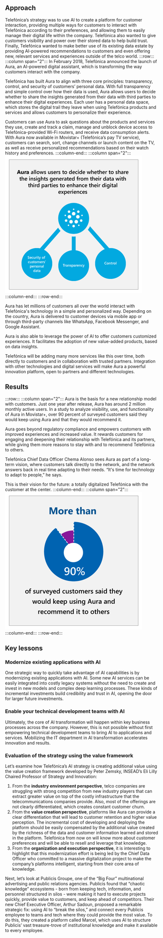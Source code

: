 ## Approach

Telefónica’s strategy was to use AI to create a platform for customer interaction, providing multiple ways for customers to interact with Telefónica according to their preferences, and allowing them to easily manage their digital life within the company. Telefónica also wanted to give customers visibility and power over their stored data to help build trust. Finally, Telefónica wanted to make better use of its existing data estate by providing AI-powered recommendations to customers and even offering new, relevant services and experiences outside of the telco world.
:::row:::
:::column span="2":::
In February 2018, Telefónica announced the launch of Aura, an AI-powered digital assistant, which is transforming the way customers interact with the company.

Telefónica has built Aura to align with three core principles: transparency, control, and security of customers’ personal data. With full transparency and simple control over how their data is used, Aura allows users to decide whether to share the insights generated from their data with third parties to enhance their digital experiences. Each user has a personal data space, which stores the digital trail they leave when using Telefónica products and services and allows customers to personalize their experience.

Customers can use Aura to ask questions about the products and services they use, create and track a claim, manage and unblock device access to Telefónica-provided Wi-Fi routers, and receive data consumption alerts. With Aura now available in Movistar+ (Telefónica’s pay TV service), customers can search, sort, change channels or launch content on the TV, as well as receive personalized recommendations based on their watch history and preferences.
:::column-end:::
:::column span="2":::
![Aura allows users to decide whether to share the insights generated from their data with third parties to enhance their digital experiences](../media/1-2-3-B-Telefonica-case-study-resolution.jpg)
:::column-end:::
:::row-end:::

Aura has let millions of customers all over the world interact with Telefónica's technology in a simple and personalized way. Depending on the country, Aura is delivered to customer devices via mobile app or through third-party channels like WhatsApp, Facebook Messenger, and Google Assistant.

Aura is also able to leverage the power of AI to offer customers customized experiences. It facilitates the adoption of new value-added products, based on data insights.

Telefónica will be adding many more services like this over time, both directly to customers and in collaboration with trusted partners. Integration with other technologies and digital services will make Aura a powerful innovation platform, open to partners and different technologies.

## Results

:::row:::
:::column span="2":::
Aura is the basis for a new relationship model with customers. Just one year after release, Aura has around 2 million monthly active users. In a study to analyze visibility, use, and functionality of Aura in Movistar+, over 90 percent of surveyed customers said they would keep using Aura and that they would recommend it.

Aura goes beyond regulatory compliance and empowers customers with improved experiences and increased value. It rewards customers for engaging and deepening their relationship with Telefónica and its partners, while giving them more reasons to stay with and to recommend Telefónica to others.

Telefónica Chief Data Officer Chema Alonso sees Aura as part of a long-term vision, where customers talk directly to the network, and the network answers back in real time adapting to their needs. “It's time for technology to adapt to people,” he says.

This is their vision for the future: a totally digitalized Telefónica with the customer at the center.
:::column-end:::
:::column span="2":::
![More than 90% of surveyed customers said they would keep using Aura and recommend it to others](../media/1-2-3-A-Telefonica-case-study-resolution1.jpg)
:::column-end:::
:::row-end:::

## Key lessons

### Modernize existing applications with AI

One strategic way to quickly take advantage of AI capabilities is by modernizing existing applications with AI. Some new AI services can be easily integrated into costly legacy systems without the need to create and invest in new models and complex deep learning processes. These kinds of incremental investments build credibility and trust in AI, opening the door for larger future investments.

### Enable your technical development teams with AI

Ultimately, the core of AI transformation will happen within key business processes across the company. However, this is not possible without first empowering technical development teams to bring AI to applications and services. Mobilizing the IT department in AI transformation accelerates innovation and results.

### Evaluation of the strategy using the value framework

Let’s examine how Telefónica’s AI strategy is creating additional value using the value creation framework developed by Peter Zemsky, INSEAD’s Eli Lilly Chaired Professor of Strategy and Innovation:

1. From the **industry environment perspective**, telco companies are struggling with strong competition from new industry players that can extract greater value on top of the costly infrastructure that the telecommunications companies provide. Also, most of the offerings are not clearly differentiated, which creates constant customer churn.
2. From the **value creation perspective**, platforms like Aura can provide a clear differentiation that will lead to customer retention and higher value perception. The incremental cost of developing and deploying the platform should be easily compensated by the additional value created by the richness of the data and customer information learned and stored in the platform. Telefónica from now on will know more about customer preferences and will be able to resell and leverage that knowledge.
3. From the **organization and execution perspective**, it is interesting to highlight that this modernization effort is being led by the Chief Data Officer who committed to a massive digitalization project to make the company’s platforms intelligent, starting from their core area of knowledge.

Next, let’s look at Publicis Groupe, one of the “Big Four” multinational advertising and public relations agencies. Publicis found that “chaotic knowledge” ecosystems - born from keeping tech, information, and personnel structured in silos - were making it hard to execute projects quickly, provide value to customers, and keep ahead of competitors. Their new Chief Executive Officer, Arthur Sadoun, proposed a remarkable strategic fix: using AI to “break the silos,” and connect every Publicis employee to teams and tech where they could provide the most value. To do this, they created a platform called Marcel, which uses AI to structure Publicis’ vast treasure-trove of institutional knowledge and make it available to every employee.
